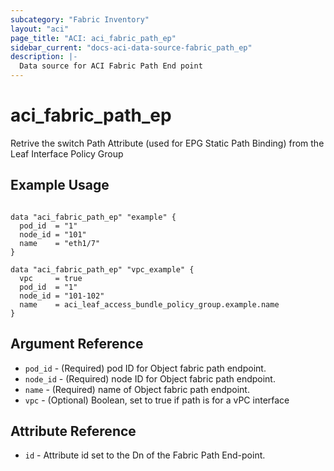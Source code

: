 ```yaml
---
subcategory: "Fabric Inventory"
layout: "aci"
page_title: "ACI: aci_fabric_path_ep"
sidebar_current: "docs-aci-data-source-fabric_path_ep"
description: |-
  Data source for ACI Fabric Path End point
---
```


# aci_fabric_path_ep #
Retrive the switch Path Attribute (used for EPG Static Path Binding) from the Leaf Interface Policy Group

## Example Usage ##

```hcl

data "aci_fabric_path_ep" "example" {
  pod_id  = "1"
  node_id = "101"
  name    = "eth1/7"
}

data "aci_fabric_path_ep" "vpc_example" {
  vpc     = true
  pod_id  = "1"
  node_id = "101-102"
  name    = aci_leaf_access_bundle_policy_group.example.name
}

```

## Argument Reference ##
* `pod_id` - (Required) pod ID for Object fabric path endpoint.
* `node_id` - (Required) node ID for Object fabric path endpoint.
* `name` - (Required) name of Object fabric path endpoint.
* `vpc` - (Optional) Boolean, set to true if path is for a vPC interface



## Attribute Reference

* `id` - Attribute id set to the Dn of the Fabric Path End-point.

